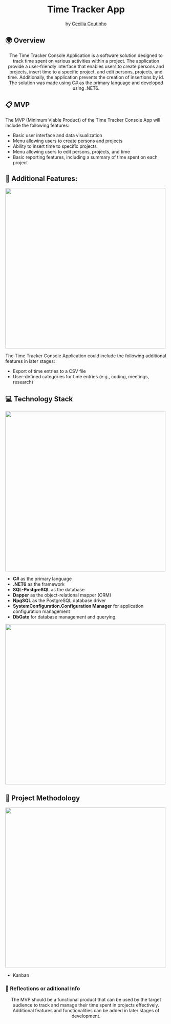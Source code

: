 <h1 align="center">Time Tracker App</h1>

<p align = center>
by <a href="https://github.com/Cecilia-Coutinho">Cecilia Coutinho</a>
</p>

<h2>🌍 Overview</h2>

<p align = center>
The Time Tracker Console Application is a software solution designed to track time spent on various activities within a project. The application provide a user-friendly interface that enables users to create persons and projects, insert time to a specific project, and edit persons, projects, and time. Additionally, the application prevents the creation of insertions by id. The solution was made using C# as the primary language and developed using .NET6.

<h2>📋 MVP</h2>
<p>
The MVP (Minimum Viable Product) of the Time Tracker Console App will include the following features:
</p>
<ul>
<li>Basic user interface and data visualization</li>
<li>Menu allowing users to create persons and projects</li>
<li>Ability to insert time to specific projects</li>
<li>Menu allowing users to edit persons, projects, and time</li>
<li>Basic reporting features, including a summary of time spent on each project</li>
</ul>

<h2>🎯 Additional Features:</h2>
<p ><img align="center" width="500" src="./.github/first_level.svg#gh-dark-mode-only"/></p>
<p>
The Time Tracker Console Application could include the following additional features in later stages:
</p>
<ul>
<li>Export of time entries to a CSV file</li>
<li>User-defined categories for time entries (e.g., coding, meetings, research)</li>
</ul>

<h2>💻 Technology Stack</h2>
<p ><img align="center" width="500" src="./.github/first_level.svg#gh-dark-mode-only"/></p>
<ul>
<li><b>C#</b> as the primary language</li>
<li><b>.NET6</b> as the framework</li>
<li><b>SQL-PostgreSQL</b> as the database</li>
<li><b>Dapper</b> as the object-relational mapper (ORM)</li>
<li><b>NpgSQL</b> as the PostgreSQL database driver</li>
<li><b>SystemConfiguration.Configuration Manager</b> for application configuration management</li>
<li><b>DbGate</b> for database management and querying.</li>
</ul>

<p><img align="center" width="500" src="./.github/second_level.svg#gh-dark-mode-only"/></p>

<h2>📏 Project Methodology</h2>
<p ><img align="center" width="500" src="./.github/first_level.svg#gh-dark-mode-only"/></p>
<ul>
<li>Kanban</li>
</ul>

<h3>📝 Reflections or aditional Info</h3>
<p align = center>
The MVP should be a functional product that can be used by the target audience to track and manage their time spent in projects effectively. Additional features and functionalities can be added in later stages of development.
</p>
